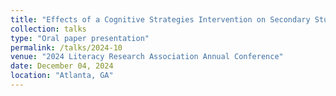 ```yaml
---
title: "Effects of a Cognitive Strategies Intervention on Secondary Students’ Argument Writing in History"
collection: talks
type: "Oral paper presentation"
permalink: /talks/2024-10
venue: "2024 Literacy Research Association Annual Conference"
date: December 04, 2024
location: "Atlanta, GA"
---
```


